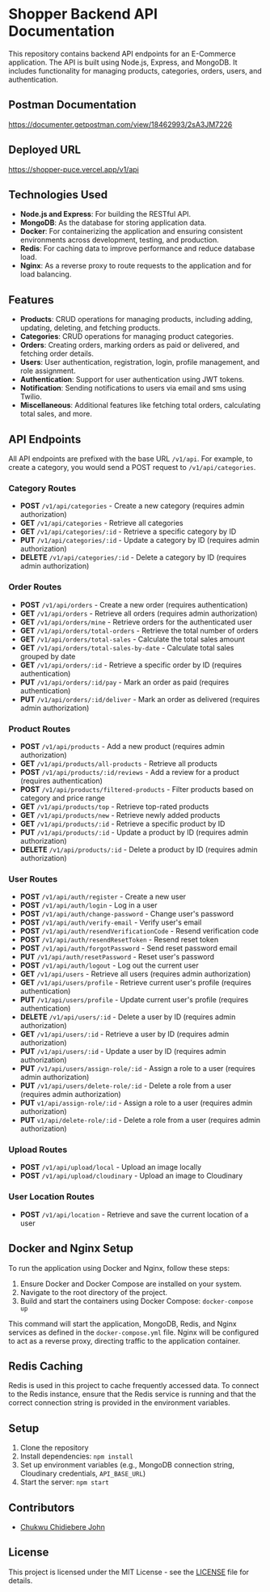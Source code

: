 # Shopper Backend API Documentation

This repository contains backend API endpoints for an E-Commerce application. The API is built using Node.js, Express,
and MongoDB. It includes functionality for managing products, categories, orders, users, and authentication.

## Postman Documentation

https://documenter.getpostman.com/view/18462993/2sA3JM7226

## Deployed URL

https://shopper-puce.vercel.app/v1/api

## Technologies Used

- **Node.js and Express**: For building the RESTful API.
- **MongoDB**: As the database for storing application data.
- **Docker**: For containerizing the application and ensuring consistent environments across development, testing, and
  production.
- **Redis**: For caching data to improve performance and reduce database load.
- **Nginx**: As a reverse proxy to route requests to the application and for load balancing.

## Features

- **Products**: CRUD operations for managing products, including adding, updating, deleting, and fetching products.
- **Categories**: CRUD operations for managing product categories.
- **Orders**: Creating orders, marking orders as paid or delivered, and fetching order details.
- **Users**: User authentication, registration, login, profile management, and role assignment.
- **Authentication**: Support for user authentication using JWT tokens.
- **Notification**: Sending notifications to users via email and sms using Twilio.
- **Miscellaneous**: Additional features like fetching total orders, calculating total sales, and more.

## API Endpoints

All API endpoints are prefixed with the base URL `/v1/api`. For example, to create a category, you would send a POST
request to `/v1/api/categories`.

### Category Routes

- **POST** `/v1/api/categories` - Create a new category (requires admin authorization)
- **GET** `/v1/api/categories` - Retrieve all categories
- **GET** `/v1/api/categories/:id` - Retrieve a specific category by ID
- **PUT** `/v1/api/categories/:id` - Update a category by ID (requires admin authorization)
- **DELETE** `/v1/api/categories/:id` - Delete a category by ID (requires admin authorization)

### Order Routes

- **POST** `/v1/api/orders` - Create a new order (requires authentication)
- **GET** `/v1/api/orders` - Retrieve all orders (requires admin authorization)
- **GET** `/v1/api/orders/mine` - Retrieve orders for the authenticated user
- **GET** `/v1/api/orders/total-orders` - Retrieve the total number of orders
- **GET** `/v1/api/orders/total-sales` - Calculate the total sales amount
- **GET** `/v1/api/orders/total-sales-by-date` - Calculate total sales grouped by date
- **GET** `/v1/api/orders/:id` - Retrieve a specific order by ID (requires authentication)
- **PUT** `/v1/api/orders/:id/pay` - Mark an order as paid (requires authentication)
- **PUT** `/v1/api/orders/:id/deliver` - Mark an order as delivered (requires admin authorization)

### Product Routes

- **POST** `/v1/api/products` - Add a new product (requires admin authorization)
- **GET** `/v1/api/products/all-products` - Retrieve all products
- **POST** `/v1/api/products/:id/reviews` - Add a review for a product (requires authentication)
- **POST** `/v1/api/products/filtered-products` - Filter products based on category and price range
- **GET** `/v1/api/products/top` - Retrieve top-rated products
- **GET** `/v1/api/products/new` - Retrieve newly added products
- **GET** `/v1/api/products/:id` - Retrieve a specific product by ID
- **PUT** `/v1/api/products/:id` - Update a product by ID (requires admin authorization)
- **DELETE** `/v1/api/products/:id` - Delete a product by ID (requires admin authorization)

### User Routes

- **POST** `/v1/api/auth/register` - Create a new user
- **POST** `/v1/api/auth/login` - Log in a user
- **POST** `/v1/api/auth/change-password` - Change user's password
- **POST** `/v1/api/auth/verify-email` - Verify user's email
- **POST** `/v1/api/auth/resendVerificationCode` - Resend verification code
- **POST** `/v1/api/auth/resendResetToken` - Resend reset token
- **POST** `/v1/api/auth/forgotPassword` - Send reset password email
- **PUT** `/v1/api/auth/resetPassword` - Reset user's password
- **POST** `/v1/api/auth/logout` - Log out the current user
- **GET** `/v1/api/users` - Retrieve all users (requires admin authorization)
- **GET** `/v1/api/users/profile` - Retrieve current user's profile (requires authentication)
- **PUT** `/v1/api/users/profile` - Update current user's profile (requires authentication)
- **DELETE** `/v1/api/users/:id` - Delete a user by ID (requires admin authorization)
- **GET** `/v1/api/users/:id` - Retrieve a user by ID (requires admin authorization)
- **PUT** `/v1/api/users/:id` - Update a user by ID (requires admin authorization)
- **PUT** `/v1/api/users/assign-role/:id` - Assign a role to a user (requires admin authorization)
- **PUT** `/v1/api/users/delete-role/:id` - Delete a role from a user (requires admin authorization)
- **PUT** `v1/api/assign-role/:id` - Assign a role to a user (requires admin authorization)
- **PUT** `v1/api/delete-role/:id` - Delete a role from a user (requires admin authorization)

### Upload Routes

- **POST** `/v1/api/upload/local` - Upload an image locally
- **POST** `/v1/api/upload/cloudinary` - Upload an image to Cloudinary

### User Location Routes

- **POST** `/v1/api/location` - Retrieve and save the current location of a user

## Docker and Nginx Setup

To run the application using Docker and Nginx, follow these steps:

1. Ensure Docker and Docker Compose are installed on your system.
2. Navigate to the root directory of the project.
3. Build and start the containers using Docker Compose: `docker-compose up`

This command will start the application, MongoDB, Redis, and Nginx services as defined in the `docker-compose.yml` file.
Nginx will be configured to act as a reverse proxy, directing traffic to the application container.

## Redis Caching

Redis is used in this project to cache frequently accessed data. To connect to the Redis instance, ensure that the Redis
service is running and that the correct connection string is provided in the environment variables.

## Setup

1. Clone the repository
2. Install dependencies: `npm install`
3. Set up environment variables (e.g., MongoDB connection string, Cloudinary credentials, `API_BASE_URL`)
4. Start the server: `npm start`

## Contributors

- [Chukwu Chidiebere John](https://github.com/johnkrator)

## License

This project is licensed under the MIT License - see the [LICENSE](LICENSE) file for details.
